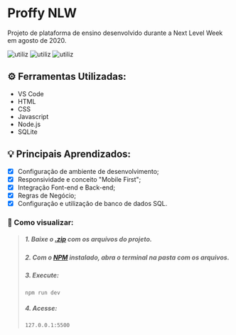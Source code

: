 # Proffy NLW

Projeto de plataforma de ensino desenvolvido durante a Next Level Week em agosto de 2020.

![utiliz](https://raw.githubusercontent.com/jonfaal/Proffy_NLW_20.08/main/_github/Proffy-01.png)
![utiliz](https://raw.githubusercontent.com/jonfaal/Proffy_NLW_20.08/main/_github/Proffy-02.png)
![utiliz](https://raw.githubusercontent.com/jonfaal/Proffy_NLW_20.08/main/_github/Proffy-03.png)

## ⚙️ Ferramentas Utilizadas:
- VS Code
- HTML
- CSS
- Javascript
- Node.js
- SQLite

## 💡 Principais Aprendizados:
 - [x] Configuração de ambiente de desenvolvimento;
 - [x] Responsividade e conceito "Mobile First";
 - [x] Integração Font-end e Back-end;
 - [x] Regras de Negócio;
 - [x] Configuração e utilização de banco de dados SQL.

### 📝  Como visualizar:
>##### 1. Baixe o [.zip](https://github.com/jonfaal/Proffy_NLW_20.08/archive/main.zip) com os arquivos do projeto.
>##### 2. Com o [NPM](https://www.npmjs.com/get-npm) instalado, abra o terminal na pasta com os arquivos.
>##### 3. Execute:
>     npm run dev
>##### 4. Acesse:
>     127.0.0.1:5500
